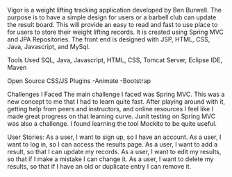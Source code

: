 Vigor is a weight lifting tracking application developed by Ben Burwell. The purpose is to have a simple design for users or a barbell club can update the result board. This will provide an easy to read and fast to use place to for users to store their weight lifting records. It is created using Spring MVC and JPA Repositories. The front end is designed with JSP, HTML, CSS, Java, Javascript, and MySql.  

Tools Used
SQL, Java, Javascript, HTML, CSS, Tomcat Server, Eclipse IDE, Maven

Open Source CSS/JS Plugins 
-Animate
-Bootstrap

Challenges I Faced 
The main challenge I faced was Spring MVC. This was a new concept to me that I had to learn quite fast. After playing around with it, getting help from peers and instructors, and online resources I feel like I made great progress on that learning curve. 
Junit testing on Spring MVC was also a challenge. I found learning the tool Mockito to be quite useful. 

User Stories:
As a user, I want to sign up, so I have an account. 
As a user, I want to log in, so I can access the results page.
As a user, I want to add a result, so that I can update my records.
As a user, I want to edit my results, so that if I make a mistake I can change it. 
As a user, I want to delete my results, so that if I have an old or duplicate entry I can remove it. 
